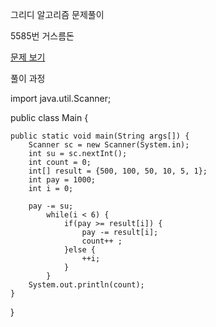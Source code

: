 그리디 알고리즘 문제풀이 

5585번 거스름돈

<a href="https://www.acmicpc.net/problem/5585">문제 보기</a> 

풀이 과정

import java.util.Scanner;

public class Main {

	public static void main(String args[]) {
		Scanner sc = new Scanner(System.in);
		int su = sc.nextInt();
		int count = 0;
		int[] result = {500, 100, 50, 10, 5, 1};
		int pay = 1000;
		int i = 0;
	
		pay -= su;
			while(i < 6) {
				if(pay >= result[i]) {
					pay -= result[i];
					count++ ;
				}else {
					++i;
				}
			}
		System.out.println(count);
	}
}

